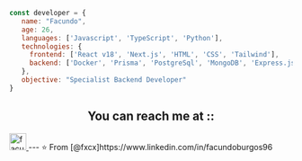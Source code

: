 ```javascript
const developer = {
   name: "Facundo",
   age: 26,
   languages: ['Javascript', 'TypeScript', 'Python'],
   technologies: {
     frontend: ['React v18', 'Next.js', 'HTML', 'CSS', 'Tailwind'],
     backend: ['Docker', 'Prisma', 'PostgreSql', 'MongoDB', 'Express.js']
   },
   objective: "Specialist Backend Developer"
}

```
<h2 align="center">You can reach me at ::</h2>
  <a href="https://www.linkedin.com/in/facundoburgos96/">
    <img src="https://www.vectorlogo.zone/logos/linkedin/linkedin-icon.svg" alt="facundo burgos's LinkedIn Profile" height="30" width="30">
  </a>
---
⭐️ From [@fxcx]https://www.linkedin.com/in/facundoburgos96
